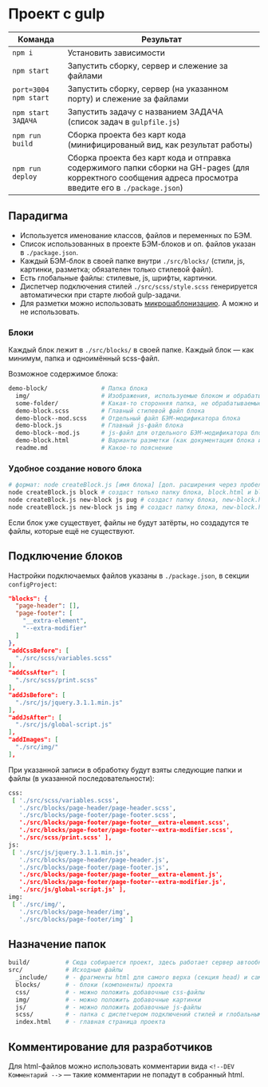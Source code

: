 # Проект с gulp

<table>
  <thead>
    <tr>
      <th>Команда</th>
      <th>Результат</th>
    </tr>
  </thead>
  <tbody>
    <tr>
      <td width="22%"><code>npm i</code></td>
      <td>Установить зависимости</td>
    </tr>
    <tr>
      <td><code>npm start</code></td>
      <td>Запустить сборку, сервер и слежение за файлами</td>
    </tr>
    <tr>
      <td><code>port=3004 npm start</code></td>
      <td>Запустить сборку, сервер (на указанном порту) и слежение за файлами</td>
    </tr>
    <tr>
      <td><code>npm start ЗАДАЧА</code></td>
      <td>Запустить задачу с названием ЗАДАЧА (список задач в <code>gulpfile.js</code>)</td>
    </tr>
    <tr>
      <td><code>npm run build</code></td>
      <td>Сборка проекта без карт кода (минифицированый вид, как результат работы)</td>
    </tr>
    <tr>
      <td><code>npm run deploy</code></td>
      <td>Сборка проекта без карт кода и отправка содержимого папки сборки на GH-pages (для корректного сообщения адреса просмотра введите его в <code>./package.json</code>)</td>
    </tr>
  </tbody>
</table>



## Парадигма

- Используется именование классов, файлов и переменных по БЭМ.
- Список использованных в проекте БЭМ-блоков и оп. файлов указан в `./package.json`.
- Каждый БЭМ-блок в своей папке внутри `./src/blocks/` (стили, js, картинки, разметка; обязателен только стилевой файл).
- Есть глобальные файлы: стилевые, js, шрифты, картинки.
- Диспетчер подключения стилей `./src/scss/style.scss` генерируется автоматически при старте любой gulp-задачи.
- Для разметки можно использовать [микрошаблонизацию](https://www.npmjs.com/package/gulp-file-include). А можно и не использовать.



### Блоки

Каждый блок лежит в `./src/blocks/` в своей папке. Каждый блок — как минимум, папка и одноимённый scss-файл.

Возможное содержимое блока:

```bash
demo-block/               # Папка блока
  img/                    # Изображения, используемые блоком и обрабатываемые автоматикой сборки
  some-folder/            # Какая-то сторонняя папка, не обрабатываемые автоматикой
  demo-block.scss         # Главный стилевой файл блока
  demo-block--mod.scss    # Отдельный файл БЭМ-модификатора блока
  demo-block.js           # Главный js-файл блока
  demo-block--mod.js      # js-файл для отдельного БЭМ-модификатора блока
  demo-block.html         # Варианты разметки (как документация блока или как вставляемый микрошаблонизатором фрагмент)
  readme.md               # Какое-то пояснение
```



### Удобное создание нового блока


```bash
# формат: node createBlock.js [имя блока] [доп. расширения через пробел]
node createBlock.js block # создаст только папку блока, block.html и block.scss
node createBlock.js new-block js pug # создаст папку блока, new-block.html, new-block.scss, new-block.js, new-block.pug
node createBlock.js new-block js img # создаст папку блока, new-block.html, new-block.scss, new-block.js, подпапку img/
```

Если блок уже существует, файлы не будут затёрты, но создадутся те файлы, которые ещё не существуют.



## Подключение блоков

Настройки подключаемых файлов указаны в `./package.json`, в секции `configProject`:

```json
"blocks": {
  "page-header": [],
  "page-footer": [
    "__extra-element",
    "--extra-modifier"
  ]
},
"addCssBefore": [
  "./src/scss/variables.scss"
],
"addCssAfter": [
  "./src/scss/print.scss"
],
"addJsBefore": [
  "./src/js/jquery.3.1.1.min.js"
],
"addJsAfter": [
  "./src/js/global-script.js"
],
"addImages": [
  "./src/img/"
],
```

При указанной записи в обработку будут взяты следующие папки и файлы (в указанной последовательности):

```bash
css:
 [ './src/scss/variables.scss',
   './src/blocks/page-header/page-header.scss',
   './src/blocks/page-footer/page-footer.scss',
   './src/blocks/page-footer/page-footer__extra-element.scss',
   './src/blocks/page-footer/page-footer--extra-modifier.scss',
   './src/scss/print.scss' ],
js:
 [ './src/js/jquery.3.1.1.min.js',
   './src/blocks/page-header/page-header.js',
   './src/blocks/page-footer/page-footer.js',
   './src/blocks/page-footer/page-footer__extra-element.js',
   './src/blocks/page-footer/page-footer--extra-modifier.js',
   './src/js/global-script.js' ],
img:
 [ './src/img/',
   './src/blocks/page-header/img',
   './src/blocks/page-footer/img' ]
```



## Назначение папок

```bash
build/          # Сюда собирается проект, здесь работает сервер автообновлений.
src/            # Исходные файлы
  _include/     # - фрагменты html для самого верха (секция head) и самого низа (перед закрывающим body) страницы
  blocks/       # - блоки (компоненты) проекта
  css/          # - можно положить добавочные css-файлы
  img/          # - можно положить добавочные картинки
  js/           # - можно положить добавочные js-файлы
  scss/         # - папка с диспетчером подключений стилей и глобальными файлами
  index.html    # - главная страница проекта
```



## Комментирование для разработчиков

Для html-файлов можно использовать комментарии вида `<!--DEV Комментарий -->` — такие комментарии не попадут в собранный html.
